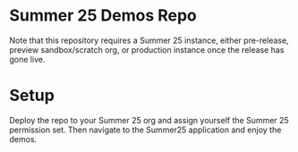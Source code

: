 # Summer 25 Demos Repo

Note that this repository requires a Summer 25 instance, either pre-release, preview sandbox/scratch org, or production instance once the release has gone live.

# Setup

Deploy the repo to your Summer 25 org and assign yourself the Summer 25 permission set.
Then navigate to the Summer25 application and enjoy the demos.